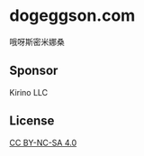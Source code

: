 # dogeggson.com

哦呀斯密米娜桑

## Sponsor

Kirino LLC

## License

[CC BY-NC-SA 4.0](https://creativecommons.org/licenses/by-nc-sa/4.0/)
